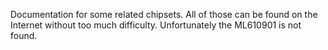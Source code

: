 Documentation for some related chipsets. All of those can be found on the Internet without too much difficulty.
Unfortunately the ML610901 is not found.
